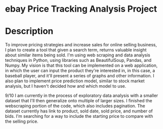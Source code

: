 # ebay Price Tracking Analysis Project

# Description
To improve pricing strategies and increase sales for online selling business, I plan to create a tool that given a search term, returns
valuable insight about similar items being sold. I'm using web scraping and data analysis techniques in Python, using libraries such as BeautifulSoup, Pandas, and Numpy.
My vision is that this tool can be implemented on a web application, in which the user can input the product they're interested in, in this case, a baseball player, and
it'll present a series of graphs and other information. I also plan to implement price prediction model, similar to stock market analysis, but I haven't decided how and which model to use.

9/10
I am currently in the process of exploratory data analysis with a smaller dataset that I'll then generalize onto multiple of larger sizes. I finished the webscraping portion of the code, which also includes pagination. The dataset currently has link to product, sold date, sold price, and number of bids. I'm searching for a way to
include the starting price to compare with the selling price.
